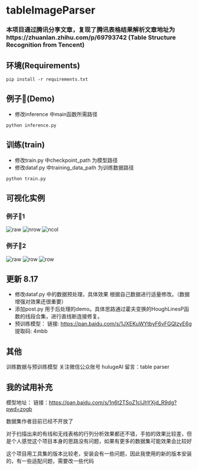 # tableImageParser

### 本项目通过腾讯分享文章，复现了腾讯表格结果解析文章地址为https://zhuanlan.zhihu.com/p/69793742   (Table Structure Recognition from Tencent)

## 环境(Requirements)
```pip install -r requirements.txt```

## 例子🌰(Demo)
- 修改inference 中main函数所需路径

```python inference.py```

## 训练(train)
- 修改train.py 中checkpoint_path 为模型路径
- 修改dataf.py 中training_data_path 为训练数据路径

```python train.py```

## 可视化实例
### 例子🌰1
![raw](https://github.com/tommyMessi/tableImageParser_tx/blob/master/tx_infer_data/vanke_2016_1241_nb_3.jpg)
![nrow](https://github.com/tommyMessi/tableImageParser_tx/blob/master/tx_infer_data/nrow/vanke_2016_1241_nb_3.jpg)
![ncol](https://github.com/tommyMessi/tableImageParser_tx/blob/master/tx_infer_data/ncol/vanke_2016_1241_nb_3.jpg)
### 例子🌰2
![raw](https://github.com/tommyMessi/tableImageParser_tx/blob/master/tx_infer_data/1.jpg)
![row](https://github.com/tommyMessi/tableImageParser_tx/blob/master/tx_infer_data/row/1.jpg)
![row](https://github.com/tommyMessi/tableImageParser_tx/tree/master/tx_infer_data/col)

## 更新 8.17
- 修改dataf.py 中的数据预处理，具体效果 根据自己数据进行适量修改。（数据增强对效果还很重要）
- 添加post.py 用于后处理的demo。具体思路通过霍夫变换的HoughLinesP函数的线段合集，进行直线断连接修复。
- 预训练模型： 链接: https://pan.baidu.com/s/1JXEKuWYtbyF6vFGQIzyE6g 提取码: 4mbb

## 其他
训练数据与预训练模型 关注微信公众账号 hulugeAI 留言：table parser



## 我的试用补充
模型地址：
链接：https://pan.baidu.com/s/1n6t2TSoZ1cIJhYXjd_R9dg?pwd=zogb 

数据集作者目前已经不开放了

对于扫描出来的有线和无线表格的行列分析效果都还不错，手拍的效果比较差，但是个人感觉这个项目本身的思路没有问题，如果有更多的数据集可能效果会比较好

这个项目用工具集的版本比较老，安装会有一些问题，因此我使用的新的版本安装的，有一些适配问题，需要改一些代码



